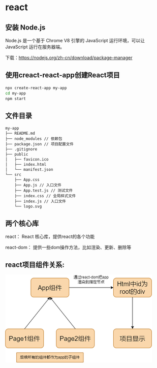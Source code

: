 # react

## 安装 Node.js

Node.js 是一个基于 Chrome V8 引擎的 JavaScript 运行环境，可以让 JavaScript 运行在服务器端。

下载：https://nodejs.org/zh-cn/download/package-manager

## 使用creact-react-app创建React项目

```bash
npx create-react-app my-app
cd my-app
npm start
```

## 文件目录

```
my-app
├── README.md 
├── node_modules // 依赖包
├── package.json // 项目配置文件
├── .gitignore
├── public
│   ├── favicon.ico
│   ├── index.html
│   └── manifest.json
└── src
    ├── App.css 
    ├── App.js // 入口文件
    ├── App.test.js // 测试文件
    ├── index.css // 全局样式文件
    ├── index.js // 入口文件
    └── logo.svg 
```

## 两个核心库

react： React 核心库，提供react的各个功能

react-dom： 提供一些dom操作方法，比如渲染、更新、删除等

## react项目组件关系:

![react组件关系](./images/react组件关系.png)

